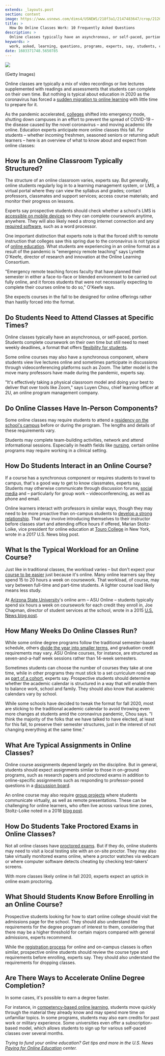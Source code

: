 ```yaml
--- 
extends: _layouts.post 
section: content 
image: https://www.usnews.com/dims4/USNEWS/218f3a1/2147483647/crop/2120x1414%2B0%2B0/resize/1200x1200%3E/quality/85/?url=http%3A%2F%2Fmedia.beam.usnews.com%2Fef%2F6f%2Fefdc54224a46ad4b82da4dbb3ffa%2F180111-onlinecourse-stock.jpg 
title: > 
  How Do Online Classes Work: 10 Frequently Asked Questions 
description: > 
  Online classes typically have an asynchronous, or self-paced, portion.Some online classes may require students to attend a residency on the school's campus before or during the program.Especially in health fields like nursing, certain online programs may require working in a clinical setting.While the registration process for online and on-campus classes is often similar, prospective online students should review the course type and requirements before enrolling, experts say.For instance, in competency-based online learning, students move quickly through the material they already know and may spend more time on unfamiliar topics. 
keywords: > 
  work, asked, learning, questions, programs, experts, say, students, classes, requirements, frequently, course, online, need 
date: 1603371748.5650785 
--- 
```

<div><img src="https://www.usnews.com/dims4/USNEWS/5ddb7b8/2147483647/crop/2120x1414%2B0%2B0/resize/300x300%3E/quality/85/?url=http%3A%2F%2Fmedia.beam.usnews.com%2Fef%2F6f%2Fefdc54224a46ad4b82da4dbb3ffa%2F180111-onlinecourse-stock.jpg" class="Image__PictureImage-sc-412cjc-0 bPZJjX Image-sc-412cjc-2 ImageCaptioned__FWImage-sc-1yr50o7-0 csrByH"><p size="3" class="Paragraph-sc-1iyax29-0 Caption__Wrapper-bee4ah-0 ehAcng">(Getty Images)</p><p>Online classes are typically a mix of video recordings or live lectures supplemented with readings and assessments that students can complete on their own time. But nothing is typical about education in 2020 as the coronavirus has forced a <a href="https://www.usnews.com/education/best-colleges/articles/how-the-coronavirus-will-affect-summer-college-classes-programs">sudden migration to online learning</a> with little time to prepare for it.</p><p id="ad" class="ad lazy "></p><p>As the pandemic accelerated, <a href="https://www.usnews.com/best-colleges">colleges</a> shifted into emergency mode, shutting down campuses in an effort to prevent the spread of COVID-19 &#8211; the disease caused by the novel coronavirus &#8211; and moving academic life online. Education experts anticipate more online classes this fall. For students &#8211; whether incoming freshmen, seasoned seniors or returning adult learners &#8211; here is an overview of what to know about and expect from online classes:</p><p size="5" class="Raw-slyvem-0 ftSHuE"><h2 id="Q1"><b>How Is an Online Classroom Typically Structured?</b></h2></p><p>The structure of an online classroom varies, experts say. But generally, online students regularly log in to a learning management system, or LMS, a virtual portal where they can view the syllabus and grades; contact professors, classmates and support services; access course materials; and monitor their progress on lessons.</p><p>Experts say prospective students should check whether a school's LMS is <a href="https://www.usnews.com/higher-education/online-education/articles/2017-02-16/ask-4-questions-about-accessing-online-courses-on-mobile-devices">accessible on mobile devices</a> so they can complete coursework anytime, anywhere. They will also likely need a strong internet connection and any <a href="https://www.usnews.com/education/online-learning-lessons/articles/2017-10-13/determine-the-technology-you-need-for-an-online-degree-program">required software</a>, such as a word processor.</p><p>One important distinction that experts note is that the forced shift to remote instruction that colleges saw this spring due to the coronavirus is not typical of <a href="https://www.usnews.com/education/online-education">online education</a>. What students are experiencing in an online format as a result of the pandemic is "emergency remote teaching" says Lynette O'Keefe, director of research and innovation at the Online Learning Consortium.</p><p id="ad" class="ad"></p><p>"Emergency remote teaching forces faculty that have planned their semester in either a face-to-face or blended environment to be carried out fully online, and it forces students that were not necessarily expecting to complete their courses online to do so," O'Keefe says.</p><p>She expects courses in the fall to be designed for online offerings rather than hastily forced into the format.</p><p id="ad" class="ad lazy "></p><p size="5" class="Raw-slyvem-0 ftSHuE"><h2 id="Q2">Do Students Need to Attend Classes at Specific Times?</h2></p><p>Online classes typically have an asynchronous, or self-paced, portion. Students complete coursework on their own time but still need to meet weekly deadlines, a format that offers <a href="https://www.usnews.com/education/online-education/articles/2016-06-02/6-questions-to-ask-about-flexibility-in-online-degree-programs">flexibility for students</a>. </p><p>Some online courses may also have a synchronous component, where students view live lectures online and sometimes participate in discussions through videoconferencing platforms such as Zoom. The latter model is the move many professors have made during the pandemic, experts say.</p><p>"It's effectively taking a physical classroom model and doing your best to deliver that over tools like Zoom," says Luyen Chou, chief learning officer at 2U, an online program management company.</p><p size="5" class="Raw-slyvem-0 ftSHuE"><h2 id="Q3">Do Online Classes Have In-Person Components?</h2></p><p>Some online classes may require students to attend a <a href="https://www.usnews.com/higher-education/online-education/articles/2017-11-30/explore-the-pros-cons-of-online-degree-programs-with-residencies">residency on the school's campus</a> before or during the program. The lengths and details of these requirements vary. </p><p>Students may complete team-building activities, network and attend informational sessions. Especially in health fields like <a href="https://www.usnews.com/education/online-education/nursing">nursing</a>, certain online programs may require working in a clinical setting.</p><p size="5" class="Raw-slyvem-0 ftSHuE"><h2 id="Q4">How Do Students Interact in an Online Course?</h2></p><p>If a course has a synchronous component or requires students to travel to campus, that's a good way to get to know classmates, experts say. Students may otherwise communicate through discussion forums, <a href="https://www.usnews.com/education/online-education/articles/2015-12-30/4-ways-to-use-social-media-as-an-online-student">social media</a> and &#8211; particularly for group work &#8211; videoconferencing, as well as phone and email.</p><p id="ad" class="ad"></p><p>Online learners interact with professors in similar ways, though they may need to be more proactive than on-campus students to <a href="https://www.usnews.com/education/online-learning-lessons/articles/2017-11-03/build-relationships-with-faculty-as-an-online-student">develop a strong relationship</a>. That may involve introducing themselves to their instructor before classes start and attending office hours if offered, Marian Stoltz-Loike, vice president for online education at <a href="https://www.usnews.com/best-colleges/touro-college-10142">Touro College</a> in New York, wrote in a 2017 U.S. News blog post.</p><p size="5" class="Raw-slyvem-0 ftSHuE"><h2 id="Q5">What Is the Typical Workload for an Online Course?</h2></p><p id="ad" class="ad lazy "></p><p>Just like in traditional classes, the workload varies &#8211; but don't expect your <a href="https://www.usnews.com/education/online-learning-lessons/articles/2017-10-30/debunk-the-myth-that-online-degrees-are-always-easier">course to be easier</a> just because it's online. Many online learners say they spend 15 to 20 hours a week on coursework. That workload, of course, may vary between full-time and part-time students. A lighter course load likely means less study.</p><p>At <a href="https://www.usnews.com/education/online-education/arizona-state-university-104151">Arizona State University</a>'s online arm &#8211; ASU Online &#8211; students typically spend six hours a week on coursework for each credit they enroll in, Joe Chapman, director of student services at the school, wrote in a 2015 <a href="https://www.usnews.com/education/online-learning-lessons/2015/10/02/discover-the-weekly-number-of-hours-online-students-study">U.S. News blog post</a>.</p><p size="5" class="Raw-slyvem-0 ftSHuE"><h2 id="Q6">How Many Weeks Do Online Classes Run?</h2></p><p>While some online degree programs follow the traditional semester-based schedule, others <a href="https://www.usnews.com/higher-education/online-education/articles/2017-01-23/5-questions-to-consider-about-online-degree-program-course-schedules">divide the year into smaller terms</a>, and graduation credit requirements may vary. ASU Online courses, for instance, are structured as seven-and-a-half week sessions rather than 14-week semesters.</p><p>Sometimes students can choose the number of courses they take at one time, while in other programs they must stick to a set curriculum road map as <a href="https://www.usnews.com/higher-education/online-education/articles/2017-12-04/3-facts-about-earning-an-online-degree-in-a-cohort">part of a cohort</a>, experts say. Prospective students should determine whether the academic calendar is structured in a way that will enable them to balance work, school and family. They should also know that academic calendars vary by school.</p><p>While some schools have decided to tweak the format for fall 2020, most are sticking to the traditional academic calendar to avoid throwing even more changes at students amid the coronavirus pandemic, Chou says. "I think the majority of the folks that we have talked to have elected, at least for this fall, to preserve their semester structures, just in the interest of not changing everything at the same time."</p><p id="ad" class="ad"></p><p size="5" class="Raw-slyvem-0 ftSHuE"><h2 id="Q7">What Are Typical Assignments in Online Classes?</h2></p><p>Online course assignments depend largely on the discipline. But in general, students should expect assignments similar to those in on-ground programs, such as research papers and proctored exams in addition to online-specific assignments such as responding to professor-posed questions in a <a href="https://www.usnews.com/education/online-learning-lessons/articles/2017-06-30/online-course-discussion-boards-what-to-expect">discussion board</a>.</p><p>An online course may also require <a href="https://www.usnews.com/education/online-learning-lessons/2015/11/27/learn-the-dos-donts-of-online-group-work">group projects</a> where students communicate virtually, as well as remote presentations. These can be challenging for online learners, who often live across various time zones, Stoltz-Loike noted in a 2018 <a href="https://www.usnews.com/education/online-learning-lessons/articles/2018-01-05/gain-skills-in-online-courses-requiring-group-work">blog post</a>.</p><p id="ad" class="ad lazy "></p><p size="5" class="Raw-slyvem-0 ftSHuE"><h2 id="Q8">How Do Students Take Proctored Exams in Online Classes?</h2></p><p>Not all online classes have <a href="https://www.usnews.com/education/online-learning-lessons/articles/2016-05-20/3-ways-online-students-might-take-exams">proctored exams</a>. But if they do, online students may need to visit a local testing site with an on-site proctor. They may also take virtually monitored exams online, where a proctor watches via webcam or where computer software detects cheating by checking test-takers' screens. </p><p>With more classes likely online in fall 2020, experts expect an uptick in online exam proctoring.</p><p size="5" class="Raw-slyvem-0 ftSHuE"><h2 id="Q9">What Should Students Know Before Enrolling in an Online Course?</h2></p><p>Prospective students looking for how to start online college should visit the admissions page for the school. They should also understand the requirements for the degree program of interest to them, considering that there may be a higher threshold for certain majors compared with general admissions, experts recommend.</p><p>While the <a href="https://www.usnews.com/education/online-learning-lessons/articles/2017-12-01/5-tips-to-help-you-register-for-online-courses">registration process</a> for online and on-campus classes is often similar, prospective online students should review the course type and requirements before enrolling, experts say. They should also understand the requirements for dropping classes.</p><p id="ad" class="ad"></p><p size="5" class="Raw-slyvem-0 ftSHuE"><h2 id="Q10">Are There Ways to Accelerate Online Degree Completion?</h2></p><p>In some cases, it's possible to earn a degree faster. </p><p>For instance, in <a href="https://www.usnews.com/higher-education/online-education/articles/2019-07-24/a-guide-to-fast-online-degrees">competency-based online learning</a>, students move quickly through the material they already know and may spend more time on unfamiliar topics. In some programs, students may also earn credits for past work or military experience. Some universities even offer a subscription-based model, which allows students to sign up for various self-paced classes over several months.</p><p><i>Trying to fund your online education? Get tips and more in the U.S. News <a href="https://www.usnews.com/education/online-education/features/paying-for-online-education" title="Link: https://www.usnews.com/education/online-education/features/paying-for-online-education">Paying for Online Education</a> center.</i><br></p></div>